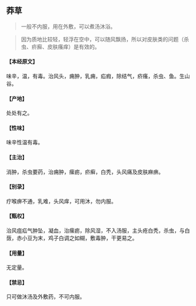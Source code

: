 ## 莽草

> 一般不内服，用在外敷，可以煮汤沐浴。

> 因为质地比较轻，轻浮在空中，可以随风飘扬，所以对皮肤类的问题（杀虫、疥廯、皮肤瘙痒）是有效的。

#### 【本经原文】
味辛，温，有毒。治风头，痈肿，乳痈，疝瘕，除结气，疥瘙，杀虫、鱼。生山谷。
#### 【产地】
处处有之。
#### 【性味】
味辛性温有毒。
#### 【主治】
消肿，杀虫要药，治痈肿，瘰疬，疥癣，白秃，头风痛及皮肤麻痹。
#### 【别录】
疗喉痹不通，乳难，头风痒，可用沐，勿内服。
#### 【甄权】
治风疽疝气肿坠，凝血，治瘰疬，除风湿，不入汤服，主头疮白秃，杀虫，与白蔹，赤小豆为末，鸡子白调之如糊，敷毒肿，干更易之。
#### 【用量】
无定量。
#### 【禁忌】
只可做沐汤及外敷药，不可内服。